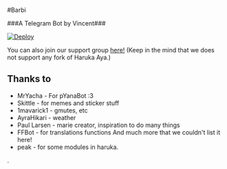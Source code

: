 #Barbi

###A Telegram Bot by Vincent###

[![Deploy](https://www.herokucdn.com/deploy/button.svg)](https://heroku.com/deploy?template=https://github.com/sahranali/-Barbi-)




You can also join our support group [here!](https://t.me/HarukaAyaBot)
(Keep in the mind that we does not support any fork of Haruka Aya.)
## Thanks to

* MrYacha - For pYanaBot :3
* Skittle - for memes and sticker stuff
* 1mavarick1 - gmutes, etc 
* AyraHikari - weather
* Paul Larsen - marie creator, inspiration to do many things
* FFBot - for translations functions
And much more that we couldn't list it here!
* peak - for some modules in haruka.





.














